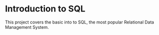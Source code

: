 # Introduction to SQL
This project covers the basic into to SQL, the most popular Relational Data Management System.

